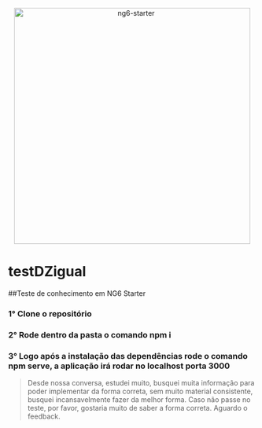 <p align="center">
  <img src="https://cloud.githubusercontent.com/assets/1016365/9864650/93a5660a-5b00-11e5-8716-a0d538d12913.png" alt="ng6-starter" width="480px;" >
  <!-- old img url: http://res.cloudinary.com/angularclass/image/upload/v1431802814/ng6_vrmd60.png -->
</p>

# testDZigual

##Teste de conhecimento em NG6 Starter

### 1° Clone o repositório

### 2° Rode dentro da pasta o comando npm i

### 3° Logo após a instalação das dependências rode o comando npm serve, a aplicação irá rodar no localhost porta 3000

>Desde nossa conversa, estudei muito, busquei muita informação para poder implementar da forma correta, sem muito material consistente, busquei incansavelmente fazer da melhor forma.
> Caso não passe no teste, por favor, gostaria muito de saber a forma correta. Aguardo o feedback.
